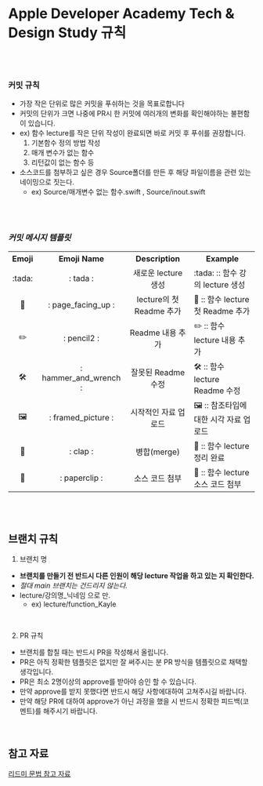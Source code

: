 # Apple Developer Academy  Tech & Design Study 규칙

<br><br>

### 커밋 규칙
- 가장 작은 단위로 많은 커밋을 푸쉬하는 것을 목표로합니다
- 커밋의 단위가 크면 나중에 PR시 한 커밋에 여러개의 변화를 확인해야하는 불편함이 있습니다.
- ex) 함수 lecture를  작은 단위 작성이 완료되면 바로 커밋 후 푸쉬를 권장합니다.
  1. 기본함수 정의 방법 작성
  2. 매개 변수가 없는 함수 
  3. 리턴값이 없는 함수 등  
- 소스코드를 첨부하고 싶은 경우 Source폴더를 만든 후 해당 파일이름을 관련 있는 네이밍으로 짓는다.
  - ex) Source/매개변수 없는 함수.swift , Source/inout.swift

<br><br>

### *커밋 메시지 템플릿*

<table align = "center">
 
 <th> Emoji  </th>
 <th> Emoji Name </th>
 <th> Description</th>
 <th> Example </th>
 
 <tr>
   <td align = "center"> :tada: </td>
   <td align = "center"> : tada : </td>
    <td align = "center"> 새로운 lecture 생성 </td>
     <td align = "left"> :tada: :: 함수 강의 lecture 생성 </td>
 </tr>
 
  <tr>
   <td align = "center"> 📄 </td>
   <td align = "center"> : page_facing_up : </td>
    <td align = "center"> lecture의 첫 Readme 추가 </td>
     <td align = "left"> 📄 :: 함수 lecture 첫 Readme 추가 </td>
 </tr>
 
 
  <tr>
   <td align = "center"> ✏️ </td>
   <td align = "center"> : pencil2 : </td>
    <td align = "center"> Readme 내용 추가 </td>
     <td align = "left"> ✏️ :: 함수 lecture 내용 추가 </td>
 </tr>
 
 
  <tr>
   <td align = "center"> 🛠️ </td>
   <td align = "center"> : hammer_and_wrench : </td>
    <td align = "center"> 잘못된 Readme 수정 </td>
     <td align = "left"> 🛠️ :: 함수 lecture Readme 수정 </td>
 </tr>
 
 <tr>
   <td align = "center"> 🖼️ </td>
   <td align = "center"> : framed_picture : </td>
    <td align = "center"> 시작적인 자료 업로드 </td>
     <td align = "left"> 🖼️ :: 참조타입에 대한 시각 자료 업로드 </td>
 </tr>
 
 
  <tr>
   <td align = "center"> 👏 </td>
   <td align = "center"> : clap : </td>
    <td align = "center">  병합(merge) </td>
     <td align = "left"> 👏 :: 함수 lecture 정리 완료 </td>
 </tr>
 
 <tr>
   <td align = "center"> 📎 </td>
   <td align = "center"> : paperclip : </td>
    <td align = "center">  소스 코드 첨부 </td>
     <td align = "left"> 📎 :: 함수 lecture 소스 코드 첨부 </td>
 </tr>


</table>

<br><br>

## 브랜치 규칙 

1. 브랜치 명
 - **브랜치를 만들기 전 반드시 다른 인원이 해당 lecture 작업을 하고 있는 지 확인한다.**
 - _절대 main 브랜치는 건드리지 않는다._
 - lecture/강의명_닉네임 으로 만.
   -  ex) lecture/function_Kayle 
   

<br>

2. PR 규칙
 - 브랜치를 합칠 때는 반드시 PR을 작성해서 올립니다.
 - PR은 아직 정확한 템플릿은 없지만 잘 써주시는 분 PR 방식을 템플릿으로 채택할 생각입니다.
 - PR은 최소 2명이상의 approve를 받아야 승인 할 수 있습니다.
 - 만약 approve를 받지 못했다면 반드시 해당 사항에대하여 고쳐주시길 바랍니다.
 - 만약 해당 PR에 대하여 approve가 아닌 과정을 했을 시 반드시 정확한 피드백(코멘트)를 해주시기 바랍니다.

<br>

## 참고 자료
[리드미 문법 참고 자료](https://gist.github.com/ihoneymon/652be052a0727ad59601)
